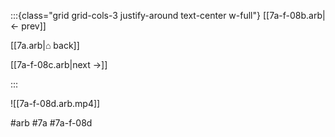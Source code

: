 :::{class="grid grid-cols-3 justify-around text-center w-full"}
[[7a-f-08b.arb|← prev]]

[[7a.arb|⌂ back]]

[[7a-f-08c.arb|next →]]

:::

![[7a-f-08d.arb.mp4]]

#arb #7a #7a-f-08d

